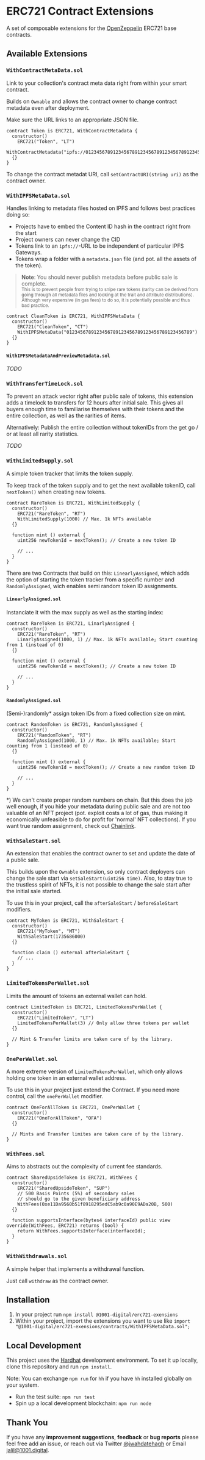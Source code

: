 # ERC721 Contract Extensions
A set of composable extensions for the [OpenZeppelin](https://openzeppelin.com/) ERC721 base contracts.

## Available Extensions
### `WithContractMetaData.sol`
Link to your collection's contract meta data right from within your smart contract.

Builds on `Ownable` and allows the contract owner to change contract metadata even after deployment.

Make sure the URL links to an appropriate JSON file.

```solidity
contract Token is ERC721, WithContractMetadata {
  constructor()
    ERC721("Token", "LT")
    WithContractMetadata("ipfs://0123456789123456789123456789123456789123456789/metadata.json")
  {}
}
```

To change the contract metadat URI, call `setContractURI(string uri)` as the contract owner.

### `WithIPFSMetaData.sol`
Handles linking to metadata files hosted on IPFS and follows best practices doing so:

- Projects have to embed the Content ID hash in the contract right from the start
- Project owners can never change the CID
- Tokens link to an `ipfs://`-URL to be independent of particular IPFS Gateways.
- Tokens wrap a folder with a `metadata.json` file (and pot. all the assets of the token).

> **Note**: You should never publish metadata before public sale is complete.<br> <small>This is to prevent people from trying to snipe rare tokens (rarity can be derived from going through all metadata files and looking at the trait and attribute distributions). Although very expensive (in gas fees) to do so, it is potentially possible and thus bad practice.</small>

```solidity
contract CleanToken is ERC721, WithIPFSMetaData {
  constructor()
    ERC721("CleanToken", "CT")
    WithIPFSMetaData("0123456789123456789123456789123456789123456789")
  {}
}
```

#### `WithIPFSMetadataAndPreviewMetadata.sol`
*TODO*

### `WithTransferTimeLock.sol`
To prevent an attack vector right after public sale of tokens, this extension adds a timelock to transfers for 12 hours after initial sale. This gives all buyers enough time to familiarise themselves with their tokens and the entire collection, as well as the rarities of items.

Alternatively: Publish the entire collection without tokenIDs from the get go / or at least all rarity statistics.

*TODO*

### `WithLimitedSupply.sol`
A simple token tracker that limits the token supply.

To keep track of the token supply and to get the next available tokenID, call `nextToken()` when creating new tokens.

```solidity
contract RareToken is ERC721, WithLimitedSupply {
  constructor()
    ERC721("RareToken", "RT")
    WithLimitedSupply(1000) // Max. 1k NFTs available
  {}

  function mint () external {
    uint256 newTokenId = nextToken(); // Create a new token ID

    // ...
  }
}
```

There are two Contracts that build on this: `LinearlyAssigned`, which adds the option of starting the token tracker from a specific number and `RandomlyAssigned`, wich enables semi random token ID assignments.

#### `LinearlyAssigned.sol`
Instanciate it with the max supply as well as the starting index:

```solidity
contract RareToken is ERC721, LinarlyAssigned {
  constructor()
    ERC721("RareToken", "RT")
    LinarlyAssigned(1000, 1) // Max. 1k NFTs available; Start counting from 1 (instead of 0)
  {}

  function mint () external {
    uint256 newTokenId = nextToken(); // Create a new token ID

    // ...
  }
}
```

#### `RandomlyAssigned.sol`
(Semi-)randomly* assign token IDs from a fixed collection size on mint.

```solidity
contract RandomToken is ERC721, RandomlyAssigned {
  constructor()
    ERC721("RandomToken", "RT")
    RandomlyAssigned(1000, 1) // Max. 1k NFTs available; Start counting from 1 (instead of 0)
  {}

  function mint () external {
    uint256 newTokenId = nextToken(); // Create a new random token ID

    // ...
  }
}
```

*) We can't create proper random numbers on chain. But this does the job well enough, if you hide your metadata during public sale and are not too valuable of an NFT project (pot. exploit costs a lot of gas, thus making it economically unfeasible to do for profit for 'normal' NFT collections). If you want true random assignment, check out [Chainlink](https://chain.link/).


### `WithSaleStart.sol`
An extension that enables the contract owner to set and update the date of a public sale.

This builds upon the `Ownable` extension, so only contract deployers can change the sale start via `setSaleStart(uint256 time)`.
Also, to stay true to the trustless spirit of NFTs, it is not possible to change the sale start after the initial sale started.

To use this in your project, call the `afterSaleStart` / `beforeSaleStart` modifiers.

```solidity
contract MyToken is ERC721, WithSaleStart {
  constructor()
    ERC721("MyToken", "MT")
    WithSaleStart(1735686000)
  {}

  function claim () external afterSaleStart {
    // ...
  }
}
```

### `LimitedTokensPerWallet.sol`
Limits the amount of tokens an external wallet can hold.

```solidity
contract LimitedToken is ERC721, LimitedTokensPerWallet {
  constructor()
    ERC721("LimitedToken", "LT")
    LimitedTokensPerWallet(3) // Only allow three tokens per wallet
  {}

  // Mint & Transfer limits are taken care of by the library.
}
```

### `OnePerWallet.sol`
A more extreme version of `LimitedTokensPerWallet`, which only allows holding one token in an external wallet address.

To use this in your project just extend the Contract. If you need more control, call the `onePerWallet` modifier. 

```solidity
contract OneForAllToken is ERC721, OnePerWallet {
  constructor()
    ERC721("OneForAllToken", "OFA")
  {}

  // Mints and Transfer limites are taken care of by the library.
}
```

### `WithFees.sol`
Aims to abstracts out the complexity of current fee standards.

```solidity
contract SharedUpsideToken is ERC721, WithFees {
  constructor()
    ERC721("SharedUpsideToken", "SUP")
    // 500 Basis Points (5%) of secondary sales 
    // should go to the given beneficiary address
    WithFees(0xe11Da9560b51f8918295edC5ab9c0a90E9ADa20B, 500)
  {}

  function supportsInterface(bytes4 interfaceId) public view override(WithFees, ERC721) returns (bool) {
    return WithFees.supportsInterface(interfaceId);
  }
}
```

### `WithWithdrawals.sol`
A simple helper that implements a withdrawal function.

Just call `withdraw` as the contract owner.

## Installation
1. In your project run `npm install @1001-digital/erc721-exensions`
2. Within your project, import the extensions you want to use like `import "@1001-digital/erc721-exensions/contracts/WithIPFSMetaData.sol";`

## Local Development
This project uses the [Hardhat](https://hardhat.org/) development environment. To set it up locally, clone this repository and run `npm install`.

Note: You can exchange `npm run` for `hh` if you have `hh` installed globally on your system.

- Run the test suite: `npm run test`
- Spin up a local development blockchain: `npm run node`
<!-- - Deploy contract with `npm run deploy:localhost` -->

## Thank You
If you have any **improvement suggestions**, **feedback** or **bug reports** please feel free add an issue, or reach out via Twitter [@jwahdatehagh](https://twitter.com/jwahdatehagh) or Email [jalil@1001.digital](jalil@1001.digital).
